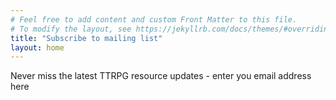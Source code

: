 ```yaml
---
# Feel free to add content and custom Front Matter to this file.
# To modify the layout, see https://jekyllrb.com/docs/themes/#overriding-theme-defaults
title: "Subscribe to mailing list"
layout: home
---
```

Never miss the latest TTRPG resource updates - enter you email address here
